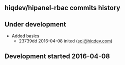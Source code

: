 hiqdev/hipanel-rbac commits history
-----------------------------------

## Under development

- Added basics
    - 23739dd 2016-04-08 inited (sol@hiqdev.com)

## Development started 2016-04-08

